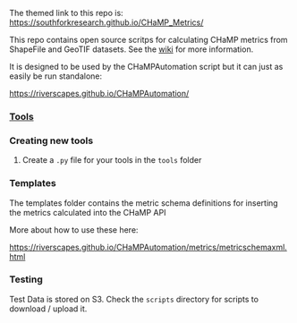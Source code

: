 The themed link to this repo is: https://southforkresearch.github.io/CHaMP_Metrics/

This repo contains open source scritps for calculating CHaMP metrics from ShapeFile and GeoTIF datasets. See the [wiki](https://github.com/SouthForkResearch/CHaMP_Metrics/wiki) for more information.

It is designed to be used by the CHaMPAutomation script but it can just as easily be run standalone:

<https://riverscapes.github.io/CHaMPAutomation/>

### [Tools](docs/index.md)


### Creating new tools

1. Create a `.py` file for your tools in the `tools` folder

### Templates

The templates folder contains the metric schema definitions for inserting the metrics calculated into the CHaMP API

More about how to use these here:

<https://riverscapes.github.io/CHaMPAutomation/metrics/metricschemaxml.html>


### Testing

Test Data is stored on S3. Check the `scripts` directory for scripts to download / upload it.
